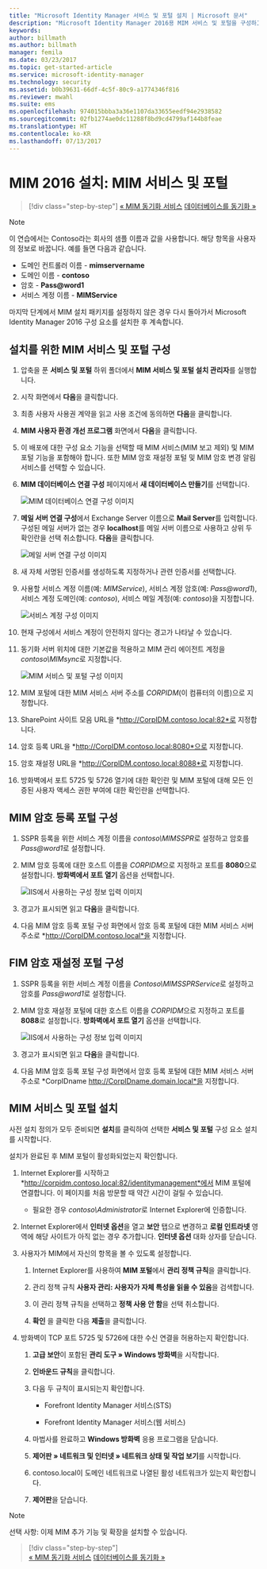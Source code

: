 ```yaml
---
title: "Microsoft Identity Manager 서비스 및 포털 설치 | Microsoft 문서"
description: "Microsoft Identity Manager 2016용 MIM 서비스 및 포털을 구성하고 설치하는 단계를 알아봅니다."
keywords: 
author: billmath
ms.author: billmath
manager: femila
ms.date: 03/23/2017
ms.topic: get-started-article
ms.service: microsoft-identity-manager
ms.technology: security
ms.assetid: b0b39631-66df-4c5f-80c9-a1774346f816
ms.reviewer: mwahl
ms.suite: ems
ms.openlocfilehash: 974015bbba3a36e1107da33655eedf94e2938582
ms.sourcegitcommit: 02fb1274ae0dc11288f8bd9cd4799af144b8feae
ms.translationtype: HT
ms.contentlocale: ko-KR
ms.lasthandoff: 07/13/2017
---
```

# <a name="install-mim-2016-mim-service-and-portal"></a>MIM 2016 설치: MIM 서비스 및 포털

>[!div class="step-by-step"]
[« MIM 동기화 서비스](install-mim-sync.md)
[데이터베이스를 동기화 »](install-mim-sync-ad-service.md)

> [!NOTE]
> 이 연습에서는 Contoso라는 회사의 샘플 이름과 값을 사용합니다. 해당 항목을 사용자의 정보로 바꿉니다. 예를 들면 다음과 같습니다.
> - 도메인 컨트롤러 이름 - **mimservername**
> - 도메인 이름 - **contoso**
> - 암호 - **Pass@word1**
> - 서비스 계정 이름 - **MIMService**

마지막 단계에서 MIM 설치 패키지를 설정하지 않은 경우 다시 돌아가서 Microsoft Identity Manager 2016 구성 요소를 설치한 후 계속합니다.


## <a name="configure-mim-service-and-portal-for-installation"></a>설치를 위한 MIM 서비스 및 포털 구성

1. 압축을 푼 **서비스 및 포털** 하위 폴더에서 **MIM 서비스 및 포털 설치 관리자**를 실행합니다.

2. 시작 화면에서 **다음**을 클릭합니다.

3. 최종 사용자 사용권 계약을 읽고 사용 조건에 동의하면 **다음**을 클릭합니다.

4. **MIM 사용자 환경 개선 프로그램** 화면에서 **다음**을 클릭합니다.

5. 이 배포에 대한 구성 요소 기능을 선택할 때 MIM 서비스(MIM 보고 제외) 및 MIM 포털 기능을 포함해야 합니다. 또한 MIM 암호 재설정 포털 및 MIM 암호 변경 알림 서비스를 선택할 수 있습니다.

6. **MIM 데이터베이스 연결 구성** 페이지에서 **새 데이터베이스 만들기**를 선택합니다.

    ![MIM 데이터베이스 연결 구성 이미지](media/MIM-Install10.png)

7. **메일 서버 연결 구성**에서 Exchange Server 이름으로 **Mail Server**를 입력합니다. 구성된 메일 서버가 없는 경우 **localhost**를 메일 서버 이름으로 사용하고 상위 두 확인란을 선택 취소합니다. **다음**을 클릭합니다.

    ![메일 서버 연결 구성 이미지](media/MIM-Install11.png)

8. 새 자체 서명된 인증서를 생성하도록 지정하거나 관련 인증서를 선택합니다.

9. 사용할 서비스 계정 이름(예: *MIMService*), 서비스 계정 암호(예: *Pass@word1*), 서비스 계정 도메인(예: *contoso*), 서비스 메일 계정(예: *contoso*)을 지정합니다.

    ![서비스 계정 구성 이미지](media/MIM-Install12.png)

10. 현재 구성에서 서비스 계정이 안전하지 않다는 경고가 나타날 수 있습니다.

11. 동기화 서버 위치에 대한 기본값을 적용하고 MIM 관리 에이전트 계정을 *contoso\MIMsync*로 지정합니다.

    ![MIM 서비스 및 포털 구성 이미지](media/MIM-Install13.png)

12. MIM 포털에 대한 MIM 서비스 서버 주소를 *CORPIDM*(이 컴퓨터의 이름)으로 지정합니다.

13. SharePoint 사이트 모음 URL을 *http://CorpIDM.contoso.local:82*로 지정합니다.

14. 암호 등록 URL을 *http://CorpIDM.contoso.local:8080*으로 지정합니다.

15. 암호 재설정 URL을 *http://CorpIDM.contoso.local:8088*로 지정합니다.

16. 방화벽에서 포트 5725 및 5726 열기에 대한 확인란 및 MIM 포털에 대해 모든 인증된 사용자 액세스 권한 부여에 대한 확인란을 선택합니다.

## <a name="configure-mim-password-registration-portal"></a>MIM 암호 등록 포털 구성

1.  SSPR 등록을 위한 서비스 계정 이름을 *contoso\MIMSSPR*로 설정하고 암호를 *Pass@word1*로 설정합니다.

2.  MIM 암호 등록에 대한 호스트 이름을 *CORPIDM*으로 지정하고 포트를 **8080**으로 설정합니다. **방화벽에서 포트 열기** 옵션을 선택합니다.

    ![IIS에서 사용하는 구성 정보 입력 이미지](media/MIM-Install14.png)

3.  경고가 표시되면 읽고 **다음**을 클릭합니다.

4. 다음 MIM 암호 등록 포털 구성 화면에서 암호 등록 포털에 대한 MIM 서비스 서버 주소로 *http://CorpIDM.contoso.local*을 지정합니다.

## <a name="configure-mim-password-reset-portal"></a>FIM 암호 재설정 포털 구성

1.  SSPR 등록을 위한 서비스 계정 이름을 *Contoso\MIMSSPRService*로 설정하고 암호를 *Pass@word1*로 설정합니다.

2.  MIM 암호 재설정 포털에 대한 호스트 이름을 *CORPIDM*으로 지정하고 포트를 **8088**로 설정합니다. **방화벽에서 포트 열기** 옵션을 선택합니다.

    ![IIS에서 사용하는 구성 정보 입력 이미지](media/MIM-Install15.png)

3.  경고가 표시되면 읽고 **다음**을 클릭합니다.

4. 다음 MIM 암호 등록 포털 구성 화면에서 암호 등록 포털에 대한 MIM 서비스 서버 주소로 *CorpIDname http://CorpIDname.domain.local*을 지정합니다.

## <a name="install-mim-service-and-portal"></a>MIM 서비스 및 포털 설치

사전 설치 정의가 모두 준비되면 **설치**를 클릭하여 선택한 **서비스 및 포털** 구성 요소 설치를 시작합니다.

설치가 완료된 후 MIM 포털이 활성화되었는지 확인합니다.

1. Internet Explorer를 시작하고 *http://corpidm.contoso.local:82/identitymanagement*에서 MIM 포털에 연결합니다. 이 페이지를 처음 방문할 때 약간 시간이 걸릴 수 있습니다.

    - 필요한 경우 *contoso\Administrator*로 Internet Explorer에 인증합니다.

2. Internet Explorer에서 **인터넷 옵션**을 열고 **보안** 탭으로 변경하고 **로컬 인트라넷** 영역에 해당 사이트가 아직 없는 경우 추가합니다.  **인터넷 옵션** 대화 상자를 닫습니다.

3. 사용자가 MIM에서 자신의 항목을 볼 수 있도록 설정합니다.

    1.  Internet Explorer를 사용하여 **MIM 포털**에서 **관리 정책 규칙**을 클릭합니다.

    2.  관리 정책 규칙 **사용자 관리: 사용자가 자체 특성을 읽을 수 있음**을 검색합니다.

    3.  이 관리 정책 규칙을 선택하고 **정책 사용 안 함**을 선택 취소합니다.

    4.  **확인** 을 클릭한 다음 **제출**을 클릭합니다.

4.  방화벽이 TCP 포트 5725 및 5726에 대한 수신 연결을 허용하는지 확인합니다.

    1.  **고급 보안**이 포함된 **관리 도구 » Windows 방화벽**을 시작합니다.

    2.  **인바운드 규칙**을 클릭합니다.

    3.  다음 두 규칙이 표시되는지 확인합니다.

        -   Forefront Identity Manager 서비스(STS)

        -   Forefront Identity Manager 서비스(웹 서비스)

    4.  마법사를 완료하고 **Windows 방화벽** 응용 프로그램을 닫습니다.

    5.  **제어판 » 네트워크 및 인터넷 » 네트워크 상태 및 작업 보기**를 시작합니다.

    6.  contoso.local이 도메인 네트워크로 나열된 활성 네트워크가 있는지 확인합니다.

    7.  **제어판**을 닫습니다.

> [!NOTE]
> 선택 사항: 이제 MIM 추가 기능 및 확장을 설치할 수 있습니다.

>[!div class="step-by-step"]  
[« MIM 동기화 서비스](install-mim-sync.md)
[데이터베이스를 동기화 »](install-mim-sync-ad-service.md)
